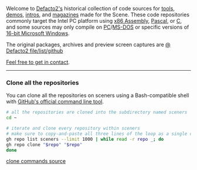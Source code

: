 Welcome to [Defacto2's](https://defacto2.net) historical collection of code sources for [tools](https://defacto2.net/file/list?platform=-&section=programmingtool), [demos](https://defacto2.net/file/list?platform=-&section=demo), [intros](https://defacto2.net/file/list?platform=-&section=releaseAdvert), and [magazines](https://defacto2.net/file/list?platform=-&section=magazine) made for the Scene. These code repositories commonly target the Intel PC platform using [x86 Assembly](https://github.com/orgs/sceners/repositories?q=&type=all&language=assembly&sort=), [Pascal](https://github.com/orgs/sceners/repositories?q=&type=all&language=pascal&sort=), or [C](https://github.com/orgs/sceners/repositories?q=&type=all&language=c&sort=), and some sources may only compile on [PC](https://winworldpc.com/product/pc-dos/1x)/[MS-DOS](https://winworldpc.com/product/ms-dos/1x) or specific versions of [16-bit Microsoft Windows](https://winworldpc.com/product/windows-3/31).

The original packages, archives and preview screen captures are [@ Defacto2 file/list/github](https://defacto2.net/file/list/github)

[Feel free to get in contact](https://defacto2.net/contact).

---

### Clone all the repositories

You can clone all the repositories on sceners using a Bash-compatible shell with [GitHub's official command line tool](https://cli.github.com/).

```sh
# all the repositories are cloned into the subdirectory named sceners
cd ~

# iterate and clone every repository within sceners
# make sure to copy-and-paste all three lines of the loop as a single command
gh repo list sceners --limit 1000 | while read -r repo _; do
gh repo clone "$repo" "$repo"
done
```

[clone commands source](https://stackoverflow.com/questions/19576742/how-to-clone-all-repos-at-once-from-github)
